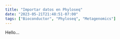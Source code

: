 ```yaml
---
title: "Importar datos en Phyloseq"
date: "2023-05-21T21:48:51-07:00"
tags: ["Bioconductor", "Phyloseq", "Metagenomics"]
---
```


Hello... 
